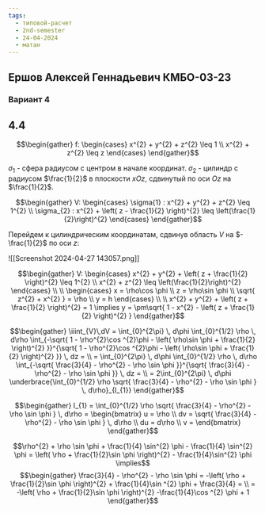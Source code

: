 ```yaml
---
tags:
  - типовой-расчет
  - 2nd-semester
  - 24-04-2024
  - матан
---
```


## Ершов Алексей Геннадьевич КМБО-03-23

### Вариант 4

## 4.4

$$\begin{gather}
f: \begin{cases}
x^{2} + y^{2} + z^{2} \leq 1 \\
x^{2} + z^{2} \leq z
\end{cases}
\end{gather}$$

$\sigma_{1}$ - сфера радиусом с центром в начале координат.
$\sigma_{2}$ - цилиндр с радиусом $\frac{1}{2}$ в плоскости $xOz$, сдвинутый по оси $Oz$ на $\frac{1}{2}$.

$$\begin{gather}
V: \begin{cases}
\sigma{1} : x^{2} + y^{2} + z^{2} \leq 1^{2} \\
\sigma_{2} : x^{2} + \left( z - \frac{1}{2} \right)^{2} \leq \left(\frac{1}{2}\right)^{2}
\end{cases}
\end{gather}$$

Перейдем к цилиндрическим координатам, сдвинув область $V$ на $-\frac{1}{2}$ по оси $z$:

![[Screenshot 2024-04-27 143057.png]]



$$\begin{gather}
V: \begin{cases}
x^{2} + y^{2} + \left( z + \frac{1}{2} \right)^{2} \leq 1^{2} \\
x^{2} + z^{2} \leq \left(\frac{1}{2}\right)^{2}
\end{cases} \\ \\
\begin{cases}
x = \rho\cos \phi \\
z = \rho\sin \phi \\
\sqrt{ z^{2} + x^{2} } = \rho \\
y = h
\end{cases} \\ \\
x^{2} + y^{2} + \left( z + \frac{1}{2} \right)^{2} = 1 \implies y = \pm\sqrt{ 1 - x^{2} - \left( z + \frac{1}{2} \right)^{2} }
\end{gather}$$

$$\begin{gather}
\iiint_{V}\,dV = \int_{0}^{2\pi} \, d\phi \int_{0}^{1/2} \rho \, d\rho \int_{-\sqrt{ 1 - \rho^{2}\cos ^{2}\phi - \left( \rho\sin \phi + \frac{1}{2} \right)^{2} }}^{\sqrt{ 1 - \rho^{2}\cos ^{2}\phi - \left( \rho\sin \phi + \frac{1}{2} \right)^{2} }} \, dz = \\
= \int_{0}^{2\pi} \, d\phi \int_{0}^{1/2} \rho \, d\rho \int_{-\sqrt{ \frac{3}{4} - \rho^{2} - \rho \sin \phi }}^{\sqrt{ \frac{3}{4} - \rho^{2} - \rho \sin \phi }} \, dz = \\
= 2\int_{0}^{2\pi} \, d\phi \underbrace{\int_{0}^{1/2} \rho \sqrt{ \frac{3}{4} - \rho^{2} - \rho \sin \phi } \, d\rho}_{I_{1}}
\end{gather}$$

$$\begin{gather}
I_{1} = \int_{0}^{1/2} \rho \sqrt{ \frac{3}{4} - \rho^{2} - \rho \sin \phi } \, d\rho = \begin{bmatrix}
u = \rho \\
dv = \sqrt{ \frac{3}{4} - \rho^{2} - \rho \sin \phi } \, d\rho \\
du = d\rho \\
v = 
\end{bmatrix}
\end{gather}$$

$$\rho^{2} + \rho \sin \phi + \frac{1}{4} \sin^{2} \phi - \frac{1}{4} \sin^{2} \phi = \left( \rho + \frac{1}{2}\sin \phi \right)^{2} - \frac{1}{4}\sin^{2} \phi \implies$$
$$\begin{gather}
\frac{3}{4} - \rho^{2} - \rho \sin \phi = -\left( \rho + \frac{1}{2}\sin \phi \right)^{2} + \frac{1}{4}\sin ^{2} \phi + \frac{3}{4} = \\
= -\left( \rho + \frac{1}{2}\sin \phi \right)^{2} -\frac{1}{4}\cos ^{2} \phi + 1
\end{gather}$$